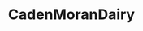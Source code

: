 ---
title: CadenMoranDairy
crosslinks:
- ProlapseVille
- ProCSS
- flavortown
- ihatereddit
- wsgy
- Incels
- AsianMasculinity
- ImagesOfWisconsin
---